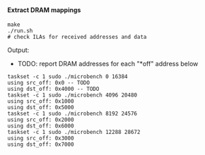 #### Extract DRAM mappings

```
make
./run.sh
# check ILAs for received addresses and data
```

Output:
* TODO: report DRAM addresses for each "*off" address below 
```
taskset -c 1 sudo ./microbench 0 16384
using src_off: 0x0 -- TODO
using dst_off: 0x4000 -- TODO
taskset -c 1 sudo ./microbench 4096 20480
using src_off: 0x1000
using dst_off: 0x5000
taskset -c 1 sudo ./microbench 8192 24576
using src_off: 0x2000
using dst_off: 0x6000
taskset -c 1 sudo ./microbench 12288 28672
using src_off: 0x3000
using dst_off: 0x7000
```
